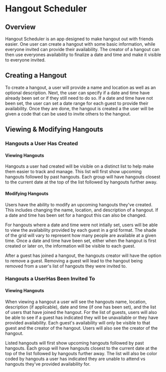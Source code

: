 # Hangout Scheduler

## Overview
Hangout Scheduler is an app designed to make hangout out with friends easier. One user can create a hangout with some basic information, while everyone invited can provide their availability. The creator of a hangout can then use everyones availability to finalize a date and time and make it visible to everyone invited.

## Creating a Hangout
To create a hangout, a user will provide a name and location as well as an optional description. Next, the user can specify if a date and time have already been set or if they still need to do so. If a date and time have not been set, the user can set a date range for each guest to provide their availability. Once they are done, the hangout is created a the user will be given a code that can be used to invite others to the hangout.

## Viewing & Modifying Hangouts

### Hangouts a User Has Created
#### Viewing Hangouts
Hangouts a user had created will be visible on a distinct list to help make them easier to track and manage. This list will first show upcoming hangouts followed by past hangouts. Each group will have hangouts closest to the current date at the top of the list followed by hangouts further away.

#### Modifying Hangouts
Users have the ability to modify an upcoming hangouts they've created. This includes changing the name, location, and description of a hangout. If a date and time has been set for a hangout this can also be changed.

For hangouts where a date and time were not intially set, users will be able to view the availability provided by each guest in a grid format. The shade of the grid will vary to represent how many people are available at a given time. Once a date and time have been set, either when the hangout is first created or later on, the information will be visible to each guest.

After a guest has joined a hangout, the hangouts creator will have the option to remove a guest. Removing a guest will lead to the hangout being removed from a user's list of hangouts they were invited to.

### Hangouts a UserHas Been Invited To
#### Viewing Hangouts
When viewing a hangout a user will see the hangouts name, location, description (if applicable), date and time (if one has been set), and the list of users that have joined the hangout. For the list of guests, users will also be able to see if a guest has indicated they will be unavailable or they have provided availability. Each guest's availability will only be visible to that guest and the creator of the hangout. Users will also see the creator of the hangout. 

Listed hangouts will first show upcoming hangouts followed by past hangouts. Each group will have hangouts closest to the current date at the top of the list followed by hangouts further away. The list will also be color coded by hangouts a user has indicated they are unable to attend vs hangouts they've provided availability for.
